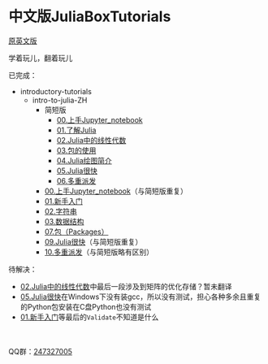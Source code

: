 # 中文版JuliaBoxTutorials

[原英文版](https://github.com/JuliaComputing/JuliaBoxTutorials)

学着玩儿，翻着玩儿

已完成： <br>
- introductory-tutorials
    - intro-to-julia-ZH
        - 简短版
            - [00.上手Jupyter_notebook](./introductory-tutorials/intro-to-julia-ZH/简短版/00.上手Jupyter_notebook.ipynb)
            - [01.了解Julia](./introductory-tutorials/intro-to-julia-ZH/简短版/01.了解Julia.ipynb)
            - [02.Julia中的线性代数](./introductory-tutorials/intro-to-julia-ZH/简短版/02.Julia中的线性代数.ipynb)
            - [03.包的使用](./introductory-tutorials/intro-to-julia-ZH/简短版/03.包的使用.ipynb)
            - [04.Julia绘图简介](./introductory-tutorials/intro-to-julia-ZH/简短版/04.Julia绘图简介.ipynb)
            - [05.Julia很快](./introductory-tutorials/intro-to-julia-ZH/简短版/05.Julia很快.ipynb)
            - [06.多重派发](./introductory-tutorials/intro-to-julia-ZH/简短版/06.多重派发.ipynb)
        - [00.上手Jupyter_notebook](./introductory-tutorials/intro-to-julia-ZH/00.上手Jupyter_notebook.ipynb)（与简短版重复）
        - [01.新手入门](./introductory-tutorials/intro-to-julia-ZH/01.新手入门.ipynb)
        - [02.字符串](./introductory-tutorials/intro-to-julia-ZH/02.字符串.ipynb)
        - [03.数据结构](./introductory-tutorials/intro-to-julia-ZH/03.数据结构.ipynb)
        - [07.包（Packages）](./introductory-tutorials/intro-to-julia-ZH/07.包（Packages）.ipynb)
        - [09.Julia很快](./introductory-tutorials/intro-to-julia-ZH/09.Julia很快.ipynb)（与简短版重复）
        - [10.多重派发](./introductory-tutorials/intro-to-julia-ZH/10.多重派发.ipynb)（与简短版略有区别）



待解决： <br>
- [02.Julia中的线性代数](./introductory-tutorials/intro-to-julia-ZH/简短版/02.Julia中的线性代数.ipynb)中最后一段涉及到矩阵的优化存储？暂未翻译
- [05.Julia很快](./introductory-tutorials/intro-to-julia-ZH/简短版/05.Julia很快.ipynb)在Windows下没有装gcc，所以没有测试，担心各种多余且重复的Python包安装在C盘Python也没有测试
- [01.新手入门](./introductory-tutorials/intro-to-julia-ZH/01.新手入门.ipynb)等最后的`Validate`不知道是什么


<br><br>
QQ群：[247327005](https://shang.qq.com/wpa/qunwpa?idkey=bf9e68557bea4360bee85980a1cfc67fced4343063b3c430cf6c9d57f14a4229)

